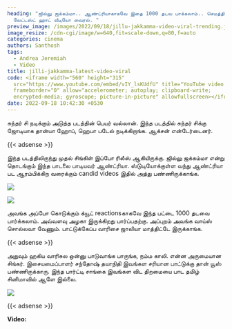 ```yaml
---
heading: "ஜில்லு ஜக்கம்மா.. ஆண்ட்ரியாகாகவே இதை 1000 தடவ பாக்கலாம்.. செமத்தியான
  லேட்டஸ்ட் ஹாட் வீடியோ வைரல். "
preview_image: /images/2022/09/18/jillu-jakkamma-video-viral-trending.jpeg
image_resize: /cdn-cgi/image/w=640,fit=scale-down,q=80,f=auto
categories: cinema
authors: Santhosh
tags:
  - Andrea Jeremiah
  - Video
title: jilli-jakkamma-latest-video-viral
code: <iframe width="560" height="315"
  src="https://www.youtube.com/embed/vIY_lsKUdfU" title="YouTube video player"
  frameborder="0" allow="accelerometer; autoplay; clipboard-write;
  encrypted-media; gyroscope; picture-in-picture" allowfullscreen></iframe>
date: 2022-09-18 10:42:30 +0530
---
```

சுந்தர் சி நடிக்கும் அடுத்த படத்தின் பெயர் வல்லான். இந்த படத்தில் சுந்தர் சிக்கு ஜோடியாக தான்யா ஹோப், ஹெபா படேல் நடிக்கிறாங்க. ஆக்சன் என்டேர்டைனர்.

{{< adsense >}}

இந்த படத்திலிருந்து முதல் சிங்கிள் இப்போ ரிலீஸ் ஆகியிருக்கு. ஜில்லு ஜக்கம்மா என்று தொடங்கும் இந்த பாடலை பாடியவர் ஆண்ட்ரியா. ஸ்டுடியோக்குள்ள  வந்து ஆண்ட்ரியா பட ஆரம்பிக்கிற வரைக்கும் candid videos இதில் அத்து பண்ணிருக்காங்க.

![](/images/2022/09/18/jillu-jakkamma-video-viral.jpeg)

![](/images/2022/09/18/jillu-jakkamma-video-viral-1.jpeg)

அவங்க அப்போ கொடுக்கும் க்யூட் reactionsகாகவே இந்த பட்டை 1000 தடவை பார்க்கலாம். அவ்வளவு அழகா இருக்கிறது பார்ப்பதற்கு. அப்புறம் அவங்க வாய்ஸ் சொல்லவா வேணும். பாட்டுக்கேப்ப வாரிசை ஜாலியா மாத்திட்டே இருக்காங்க.

{{< adsense >}}

அதுவும் ஹகிய வாரிசுல ஒன்னு பாடுவாங்க பாருங்க, நம்ம காலி. என்ன அருமையான சிங்கர். இசையமைப்பாளர் சந்தோஷ் தயாநிதி இவங்கள சரியான பாட்டுக்கு தான் யூஸ் பண்ணிருக்காரு. இந்த பார்ட்டி சாங்கை இவங்கள விட திறமையை பாட தமிழ் சினிமாவில் ஆளே இல்லை.

![](/images/2022/09/18/jillu-jakkamma-video-viral-2.jpeg)

{{< adsense >}}

**V﻿ideo:**

